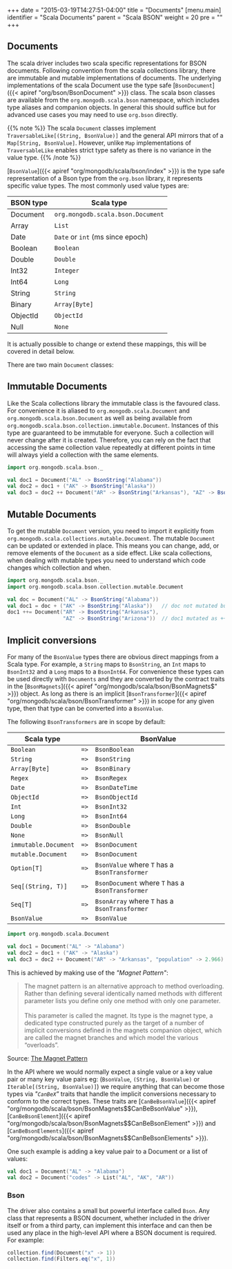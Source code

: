 +++
date = "2015-03-19T14:27:51-04:00"
title = "Documents"
[menu.main]
  identifier = "Scala Documents"
  parent = "Scala BSON"
  weight = 20
  pre = "<i class='fa'></i>"
+++

## Documents

The scala driver includes two scala specific representations for BSON documents. Following convention from the scala collections library,
there are immutable and mutable implementations of documents. The underlying implementations of the scala Document use the type safe 
[`BsonDocument`]({{< apiref "org/bson/BsonDocument" >}}) class. The scala bson classes are available from the `org.mongodb.scala.bson` 
namespace, which includes type aliases and companion objects.  In general this should suffice but for advanced use cases you may need to 
use `org.bson` directly.

{{% note %}}
The scala `Document` classes implement `TraversableLike[(String, BsonValue)]` and the general API mirrors that of a `Map[String, BsonValue]`.
However, unlike `Map` implementations of `TraversableLike` enables strict type safety as there is no variance in the value type.
{{% /note %}}

[`BsonValue`]({{< apiref "org/mongodb/scala/bson/index" >}}) is the type safe representation of a Bson type from the `org.bson` library, it represents specific value types. The most commonly used value types are: 
   
| BSON type | Scala type                        |
|-----------|-----------------------------------|
| Document  | `org.mongodb.scala.bson.Document` |
| Array     | `List`                            |
| Date      | `Date` or `int` (ms since epoch)  |
| Boolean   | `Boolean`                         |
| Double    | `Double`                          |
| Int32     | `Integer`                         |
| Int64     | `Long`                            |
| String    | `String`                          |
| Binary    | `Array[Byte]`                     |
| ObjectId  | `ObjectId`                        |
| Null      | `None`                            |

It is actually possible to change or extend these mappings, this will be covered in detail below.

There are two main `Document` classes:

## Immutable Documents

Like the Scala collections library the immutable class is the favoured class.  For convenience it is aliased to `org.mongodb.scala.Document`
and `org.mongodb.scala.bson.Document` as well as being available from `org.mongodb.scala.bson.collection.immutable.Document`. Instances of 
this type are guaranteed to be immutable for everyone. Such a collection will never change after it is created. Therefore, you can rely on 
the fact that accessing the same collection value repeatedly at different points in time will always yield a collection with the same elements.

```scala
import org.mongodb.scala.bson._

val doc1 = Document("AL" -> BsonString("Alabama"))
val doc2 = doc1 + ("AK" -> BsonString("Alaska"))
val doc3 = doc2 ++ Document("AR" -> BsonString("Arkansas"), "AZ" -> BsonString("Arizona"))
```

## Mutable Documents

To get the mutable `Document` version, you need to import it explicitly from `org.mongodb.scala.collections.mutable.Document`.  The mutable 
`Document` can be updated or extended in place. This means you can change, add, or remove elements of the `Document` as a side effect. Like 
scala collections, when dealing with mutable types you need to understand which code changes which collection and when.

```scala
import org.mongodb.scala.bson._
import org.mongodb.scala.bson.collection.mutable.Document

val doc = Document("AL" -> BsonString("Alabama"))
val doc1 = doc + ("AK" -> BsonString("Alaska"))   // doc not mutated but new doc created
doc1 ++= Document("AR" -> BsonString("Arkansas"), 
                  "AZ" -> BsonString("Arizona"))  // doc1 mutated as ++= changes in place. 
```

## Implicit conversions

For many of the `BsonValue` types there are obvious direct mappings from a Scala type. For example, a `String` maps to `BsonString`, an `Int`
maps to `BsonInt32` and a `Long` maps to a `BsonInt64`.  For convenience these types can be used directly with `Documents` and they are 
converted by the contract traits in the [`BsonMagnets`]({{< apiref "org/mongodb/scala/bson/BsonMagnets$" >}}) object. As long as there is
an implicit [`BsonTransformer`]({{< apiref "org/mongodb/scala/bson/BsonTransformer" >}}) in scope for any given type, then that type can be 
converted into a `BsonValue`.

The following `BsonTransformers` are in scope by default:


| Scala type            |      | BsonValue                                        |
|-----------------------|------|--------------------------------------------------|
| `Boolean`             | `=>` | `BsonBoolean`                                    |
| `String`              | `=>` | `BsonString`                                     |
| `Array[Byte]`         | `=>` | `BsonBinary`                                     |
| `Regex`               | `=>` | `BsonRegex`                                      |
| `Date`                | `=>` | `BsonDateTime`                                   |
| `ObjectId`            | `=>` | `BsonObjectId`                                   |
| `Int`                 | `=>` | `BsonInt32`                                      |
| `Long`                | `=>` | `BsonInt64`                                      |
| `Double`              | `=>` | `BsonDouble`                                     |
| `None`                | `=>` | `BsonNull`                                       |
| `immutable.Document`  | `=>` | `BsonDocument`                                   |
| `mutable.Document`    | `=>` | `BsonDocument`                                   |
| `Option[T]`           | `=>` | `BsonValue` where `T` has a `BsonTransformer`    |
| `Seq[(String, T)]`    | `=>` | `BsonDocument` where `T` has a `BsonTransformer` |
| `Seq[T]`              | `=>` | `BsonArray` where `T` has a `BsonTransformer`    |
| `BsonValue`           | `=>` | `BsonValue`                                      |



```scala
import org.mongodb.scala.Document

val doc1 = Document("AL" -> "Alabama")
val doc2 = doc1 + ("AK" -> "Alaska")
val doc3 = doc2 ++ Document("AR" -> "Arkansas", "population" -> 2.966)
```

This is achieved by making use of the _"Magnet Pattern"_:

> The magnet pattern is an alternative approach to method overloading. Rather than defining several identically named methods with different parameter lists you define only one method with only one parameter.
> <br><br>
> This parameter is called the magnet. Its type is the magnet type, a dedicated type constructed purely as the target of a number of implicit conversions defined in the magnets companion object, which are called the magnet branches and which model the various “overloads”.

Source: [The Magnet Pattern](http://spray.io/blog/2012-12-13-the-magnet-pattern/)


In the API where we would normally expect a single value or a key value pair or many key value pairs eg: (`BsonValue`, `(String, BsonValue)` 
or `Iterable[(String, BsonValue)]`) we require anything that can become those types via _"`CanBeX`"_ traits that handle the implicit 
conversions necessary to conform to the correct types. These traits are [`CanBeBsonValue`]({{< apiref "org/mongodb/scala/bson/BsonMagnets$$CanBeBsonValue" >}}), 
[`CanBeBsonElement`]({{< apiref "org/mongodb/scala/bson/BsonMagnets$$CanBeBsonElement" >}}) and
[`CanBeBsonElements`]({{< apiref "org/mongodb/scala/bson/BsonMagnets$$CanBeBsonElements" >}}). 


One such example is adding a key value pair to a Document or a list of values:

```scala
val doc1 = Document("AL" -> "Alabama")
val doc2 = Document("codes" -> List("AL", "AK", "AR"))
```

### Bson

The driver also contains a small but powerful interface called `Bson`. Any class 
that represents a BSON document, whether included in the driver itself or from a third party, can implement this interface and can then 
be used any place in the high-level API where a BSON document is required. For example:

```scala
collection.find(Document("x" -> 1))
collection.find(Filters.eq("x", 1))
```
